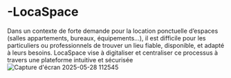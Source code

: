 # -LocaSpace
Dans un contexte de forte demande pour la location ponctuelle d’espaces (salles appartements, bureaux, équipements...), il est difficile pour les particuliers ou professionnels de trouver un lieu fiable, disponible, et adapté à leurs besoins.  LocaSpace vise à digitaliser et centraliser ce processus à travers une plateforme intuitive et sécurisée ![Capture d'écran 2025-05-28 112545](https://github.com/user-attachments/assets/9ca2ae79-2640-44f1-9699-5e2ebdb523b8)

